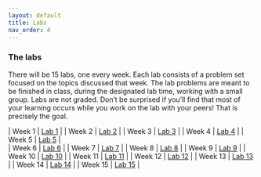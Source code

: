 ```yaml
---
layout: default 
title: Labs 
nav_order: 4
---
```


### The labs 

There will be 15 labs, one every week. Each lab consists of a problem set focused on the topics discussed that week. The lab problems are meant to be finished in class, during the designated lab time, working with a small group. Labs are not graded. Don’t be surprised if you’ll find that most of your learning occurs while you work on the lab with your peers! That is precisely the goal. 

| Week 1 |  [Lab 1]("docs/week1-lab.pdf")  |
| Week 2 |  [Lab 2]("docs/week2-lab.pdf") | 
| Week 3 |  [Lab 3]("docs/week3-lab.pdf")   |
| Week 4 |  [Lab 4]("docs/week4-lab.pdf")   | 
| Week 5 |  [Lab 5]("docs/week5-lab.pdf")  |  
| Week 6 |  [Lab 6]("docs/week6-lab.pdf")   | 
| Week 7 |  [Lab 7]("docs/week7-lab.pdf")  |
| Week 8 |  [Lab 8]("docs/week8-lab.pdf")  | 
| Week 9 |  [Lab 9]("docs/week9-lab.pdf")  | 
| Week 10 | [Lab 10]("docs/week10-lab.pdf")  |
| Week 11 | [Lab 11]("docs/week11-lab.pdf")  | 
| Week 12 | [Lab 12]("docs/week12-lab.pdf")  | 
| Week 13 | [Lab 13]("docs/week13-lab.pdf")  | 
| Week 14 | [Lab 14]("docs/week14-lab.pdf")   | 
| Week 15 | [Lab 15]("docs/week15-lab.pdf")   | 
